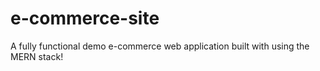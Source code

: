 # e-commerce-site
A fully functional demo e-commerce web application built with using the MERN stack!
